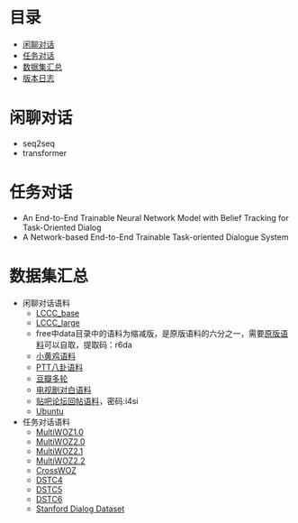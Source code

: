# 目录
+ [闲聊对话](#闲聊对话)
+ [任务对话](#任务对话)
+ [数据集汇总](#数据集汇总)
+ [版本日志](#版本日志)

# 闲聊对话
+ seq2seq
+ transformer

# 任务对话
+ An End-to-End Trainable Neural Network Model with Belief Tracking for Task-Oriented Dialog
+ A Network-based End-to-End Trainable Task-oriented Dialogue System

# 数据集汇总
+ 闲聊对话语料
   + [LCCC_base](https://cloud.tsinghua.edu.cn/f/f131a4d259184566a29c/)
   + [LCCC_large](https://cloud.tsinghua.edu.cn/f/8424e7b9454c4e628c24/)
   + free中data目录中的语料为缩减版，是原版语料的六分之一，需要[原版语料](https://pan.baidu.com/s/1qAIrdX-mv-Bzq1Y7MDjmLg)可以自取，提取码：r6da
   + [小黄鸡语料](https://github.com/candlewill/Dialog_Corpus)
   + [PTT八卦语料](https://github.com/zake7749/Gossiping-Chinese-Corpus)
   + [豆瓣多轮](https://github.com/MarkWuNLP/MultiTurnResponseSelection)
   + [电视剧对白语料](https://github.com/fateleak/dgk_lost_conv)
   + [贴吧论坛回帖语料](https://pan.baidu.com/s/1mUknfwy1nhSM7XzH8xi7gQ)，密码:i4si
   + [Ubuntu](https://www.dropbox.com/s/2fdn26rj6h9bpvl/ubuntu_data.zip?dl=0)
+ 任务对话语料
   + [MultiWOZ1.0](https://www.repository.cam.ac.uk/bitstream/handle/1810/278720/MultiWOZ_1.0.zip?sequence=1&isAllowed=y)
   + [MultiWOZ2.0](https://www.repository.cam.ac.uk/bitstream/handle/1810/280608/MULTIWOZ2.zip?sequence=3&isAllowed=y)
   + [MultiWOZ2.1](https://www.repository.cam.ac.uk/bitstream/handle/1810/294507/MULTIWOZ2.1.zip?sequence=1&isAllowed=y)
   + [MultiWOZ2.2](https://github.com/budzianowski/multiwoz/blob/master/data/MultiWOZ_2.2.zip)
   + [CrossWOZ](https://github.com/thu-coai/CrossWOZ)
   + [DSTC4](http://www.colips.org/workshop/dstc4/)
   + [DSTC5](http://workshop.colips.org/dstc5/tasks.html)
   + [DSTC6](http://workshop.colips.org/dstc6/)
   + [Stanford Dialog Dataset](http://nlp.stanford.edu/projects/kvret/kvret_dataset_public.zip)
